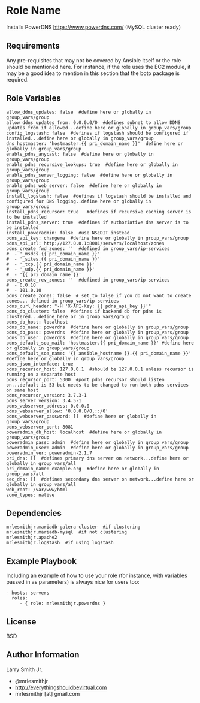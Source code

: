 Role Name
=========

Installs PowerDNS https://www.powerdns.com/ (MySQL cluster ready)

Requirements
------------

Any pre-requisites that may not be covered by Ansible itself or the role should be mentioned here. For instance, if the role uses the EC2 module, it may be a good idea to mention in this section that the boto package is required.

Role Variables
--------------

````
allow_ddns_updates: false  #define here or globally in group_vars/group
allow_ddns_updates_from: 0.0.0.0/0  #defines subnet to allow DDNS updates from if allowed...define here or globally in group_vars/group
config_logstash: false  #defines if logstash should be configured if installed...define here or globally in group_vars/group
dns_hostmaster: 'hostmaster.{{ pri_domain_name }}'  define here or globally in group_vars/group
enable_pdns_anycast: false  #define here or globally in group_vars/group
enable_pdns_recursive_lookups: true  #define here or globally in group_vars/group
enable_pdns_server_logging: false  #define here or globally in group_vars/group
enable_pdns_web_server: false  #define here or globally in group_vars/group
install_logstash: false  #defines if logstash should be installed and configured for DNS logging..define here or globally in group_vars/group
install_pdns_recursor: true   #defines if recursive caching server is to be installed
install_pdns_server: true  #defines if authoriative dns server is to be installed
install_poweradmin: false  #use NSEDIT instead
pdns_api_key: changeme  #define here or globally in group_vars/group
pdns_api_url: http://127.0.0.1:8081/servers/localhost/zones
pdns_create_fwd_zones: ''  #defined in group_vars/ip-services
#  - '_msdcs.{{ pri_domain_name }}'
#  - '_sites.{{ pri_domain_name }}'
#  - '_tcp.{{ pri_domain_name }}'
#  - '_udp.{{ pri_domain_name }}'
#  - '{{ pri_domain_name }}'
pdns_create_rev_zones: ''  #defined in group_vars/ip-services
#  - 0.0.10
#  - 101.0.10
pdns_create_zones: false  # set to false if you do not want to create zones... defined in group_vars/ip-services
pdns_curl_header: "-H 'X-API-Key: {{ pdns_api_key }}'"
pdns_db_cluster: false  #defines if backend db for pdns is clustered...define here or in group_vars/group
pdns_db_host: localhost
pdns_db_name: powerdns  #define here or globally in group_vars/group
pdns_db_pass: powerdns  #define here or globally in group_vars/group
pdns_db_user: powerdns  #define here or globally in group_vars/group
pdns_default_soa_mail: 'hostmaster.{{ pri_domain_name }}' #define here or globally in group_vars/group
pdns_default_soa_name: '{{ ansible_hostname }}.{{ pri_domain_name }}' #define here or globally in group_vars/group
pdns_json_interface: true
pdns_recursor_host: 127.0.0.1  #should be 127.0.0.1 unless recursor is running on a separate host
pdns_recursor_port: 5300  #port pdns_recursor should listen on...default is 53 but needs to be changed to run both pdns services on same host
pdns_recursor_version: 3.7.3-1
pdns_server_version: 3.4.5-1
pdns_webserver_address: 0.0.0.0
pdns_webserver_allow: '0.0.0.0/0,::/0'
pdns_webserver_password: []  #define here or globally in group_vars/group
pdns_webserver_port: 8081
poweradmin_db_host: localhost  #define here or globally in group_vars/group
poweradmin_pass: admin  #define here or globally in group_vars/group
poweradmin_user: admin  #define here or globally in group_vars/group
poweradmin_ver: poweradmin-2.1.7
pri_dns: []  #defines primary dns server on network...define here or globally in group_vars/all
pri_domain_name: example.org  #define here or globally in group_vars/all
sec_dns: []  #defines secondary dns server on network...define here or globally in group_vars/all
web_root: /var/www/html
zone_types: native
````

Dependencies
------------

````
mrlesmithjr.mariadb-galera-cluster  #if clustering
mrlesmithjr.mariadb-mysql  #if not clustering
mrlesmithjr.apache2
mrlesmithjr.logstash  #if using logstash
````

Example Playbook
----------------

Including an example of how to use your role (for instance, with variables passed in as parameters) is always nice for users too:

    - hosts: servers
      roles:
         - { role: mrlesmithjr.powerdns }

License
-------

BSD

Author Information
------------------

Larry Smith Jr.
- @mrlesmithjr
- http://everythingshouldbevirtual.com
- mrlesmithjr [at] gmail.com
